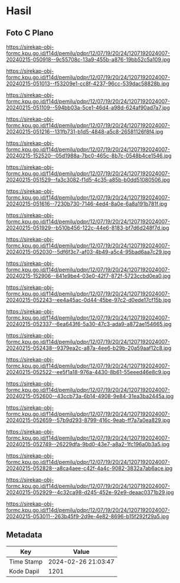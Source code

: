 # Hasil

## Foto C Plano

https://sirekap-obj-formc.kpu.go.id/f14d/pemilu/pdpr/12/07/19/20/24/1207192024007-20240215-050918--9c55708c-13a9-455b-a876-19bb52c5a109.jpg

https://sirekap-obj-formc.kpu.go.id/f14d/pemilu/pdpr/12/07/19/20/24/1207192024007-20240215-051013--f53209e1-cc8f-4237-96cc-539dac58828b.jpg

https://sirekap-obj-formc.kpu.go.id/f14d/pemilu/pdpr/12/07/19/20/24/1207192024007-20240215-051109--594bb03a-5ce1-46d4-a98d-624af90ad7a7.jpg

https://sirekap-obj-formc.kpu.go.id/f14d/pemilu/pdpr/12/07/19/20/24/1207192024007-20240215-051216--131fb731-b1d5-4848-a5c8-26581126f8f4.jpg

https://sirekap-obj-formc.kpu.go.id/f14d/pemilu/pdpr/12/07/19/20/24/1207192024007-20240215-152520--05d1988a-7bc0-465c-8b7c-0548b4ce1546.jpg

https://sirekap-obj-formc.kpu.go.id/f14d/pemilu/pdpr/12/07/19/20/24/1207192024007-20240215-051529--fa3c3082-f1d5-4c35-a85b-b0dd51080506.jpg

https://sirekap-obj-formc.kpu.go.id/f14d/pemilu/pdpr/12/07/19/20/24/1207192024007-20240215-051616--7230b730-7146-4ed4-8a0e-6a8a191b781f.jpg

https://sirekap-obj-formc.kpu.go.id/f14d/pemilu/pdpr/12/07/19/20/24/1207192024007-20240215-051929--b510b456-122c-44e6-8183-bf7d6d248f7d.jpg

https://sirekap-obj-formc.kpu.go.id/f14d/pemilu/pdpr/12/07/19/20/24/1207192024007-20240215-052030--5df6f3c7-af03-4b49-a5c4-95bad6aa7c29.jpg

https://sirekap-obj-formc.kpu.go.id/f14d/pemilu/pdpr/12/07/19/20/24/1207192024007-20240215-152906--841e9be4-03e0-42f7-872f-5723ccbd0ea0.jpg

https://sirekap-obj-formc.kpu.go.id/f14d/pemilu/pdpr/12/07/19/20/24/1207192024007-20240215-052243--ee4a45ac-0d44-45be-97c2-d0ede17cf15b.jpg

https://sirekap-obj-formc.kpu.go.id/f14d/pemilu/pdpr/12/07/19/20/24/1207192024007-20240215-052337--6ea643f6-5a30-47c3-ada9-a872ae154665.jpg

https://sirekap-obj-formc.kpu.go.id/f14d/pemilu/pdpr/12/07/19/20/24/1207192024007-20240215-052438--9379ea2c-a87a-4ee6-b29b-20a59aaf12c8.jpg

https://sirekap-obj-formc.kpu.go.id/f14d/pemilu/pdpr/12/07/19/20/24/1207192024007-20240215-052522--ee5f1a18-976a-4430-8b61-55eeed46e8c9.jpg

https://sirekap-obj-formc.kpu.go.id/f14d/pemilu/pdpr/12/07/19/20/24/1207192024007-20240215-052600--43ccb73a-6b14-4908-9e84-31ea3ba2445a.jpg

https://sirekap-obj-formc.kpu.go.id/f14d/pemilu/pdpr/12/07/19/20/24/1207192024007-20240215-052659--57b9d293-8799-416c-9eab-ff7a7a0ea829.jpg

https://sirekap-obj-formc.kpu.go.id/f14d/pemilu/pdpr/12/07/19/20/24/1207192024007-20240215-052749--26229dfa-9bd0-43e7-a8a2-1fc196a0b3a5.jpg

https://sirekap-obj-formc.kpu.go.id/f14d/pemilu/pdpr/12/07/19/20/24/1207192024007-20240215-052828--a8ca4aee-c42f-4a4c-9082-3832a7ab6ace.jpg

https://sirekap-obj-formc.kpu.go.id/f14d/pemilu/pdpr/12/07/19/20/24/1207192024007-20240215-052929--4c32ca98-d245-452e-92e9-deaac0371b29.jpg

https://sirekap-obj-formc.kpu.go.id/f14d/pemilu/pdpr/12/07/19/20/24/1207192024007-20240215-053011--263b45f9-2d9e-4e82-8696-b15f292f29a5.jpg


## Metadata

| Key        | Value               |
| ---------- | ------------------- |
| Time Stamp | 2024-02-26 21:03:47 |
| Kode Dapil | 1201                |



